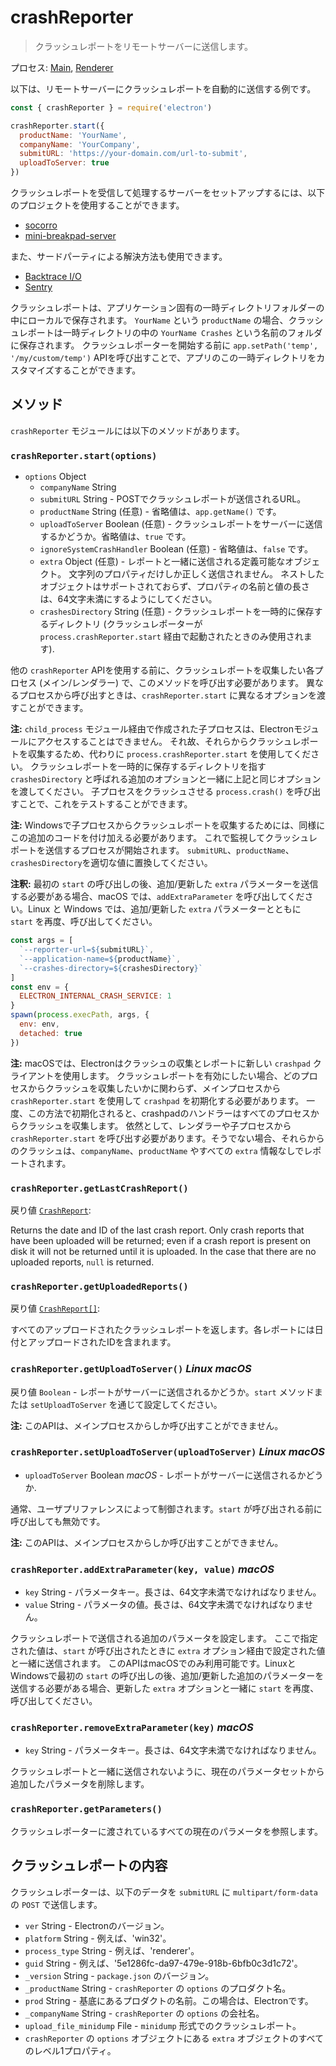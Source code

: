 # crashReporter

> クラッシュレポートをリモートサーバーに送信します。

プロセス: [Main](../glossary.md#main-process), [Renderer](../glossary.md#renderer-process)

以下は、リモートサーバーにクラッシュレポートを自動的に送信する例です。

```javascript
const { crashReporter } = require('electron')

crashReporter.start({
  productName: 'YourName',
  companyName: 'YourCompany',
  submitURL: 'https://your-domain.com/url-to-submit',
  uploadToServer: true
})
```

クラッシュレポートを受信して処理するサーバーをセットアップするには、以下のプロジェクトを使用することができます。

* [socorro](https://github.com/mozilla/socorro)
* [mini-breakpad-server](https://github.com/electron/mini-breakpad-server)

また、サードパーティによる解決方法も使用できます。

* [Backtrace I/O](https://backtrace.io/electron/)
* [Sentry](https://docs.sentry.io/clients/electron)

クラッシュレポートは、アプリケーション固有の一時ディレクトリフォルダーの中にローカルで保存されます。 `YourName` という `productName` の場合、クラッシュレポートは一時ディレクトリの中の `YourName Crashes` という名前のフォルダに保存されます。 クラッシュレポーターを開始する前に `app.setPath('temp', '/my/custom/temp')` APIを呼び出すことで、アプリのこの一時ディレクトリをカスタマイズすることができます。

## メソッド

`crashReporter` モジュールには以下のメソッドがあります。

### `crashReporter.start(options)`

* `options` Object 
  * `companyName` String
  * `submitURL` String - POSTでクラッシュレポートが送信されるURL。
  * `productName` String (任意) - 省略値は、`app.getName()` です。
  * `uploadToServer` Boolean (任意) - クラッシュレポートをサーバーに送信するかどうか。省略値は、`true` です。
  * `ignoreSystemCrashHandler` Boolean (任意) - 省略値は、`false` です。
  * `extra` Object (任意) - レポートと一緒に送信される定義可能なオブジェクト。 文字列のプロパティだけしか正しく送信されません。 ネストしたオブジェクトはサポートされておらず、プロパティの名前と値の長さは、64文字未満にするようにしてください。
  * `crashesDirectory` String (任意) - クラッシュレポートを一時的に保存するディレクトリ (クラッシュレポーターが `process.crashReporter.start` 経由で起動されたときのみ使用されます).

他の `crashReporter` APIを使用する前に、クラッシュレポートを収集したい各プロセス (メイン/レンダラー) で、このメソッドを呼び出す必要があります。 異なるプロセスから呼び出すときは、`crashReporter.start` に異なるオプションを渡すことができます。

**注:** `child_process` モジュール経由で作成された子プロセスは、Electronモジュールにアクセスすることはできません。 それ故、それらからクラッシュレポートを収集するため、代わりに `process.crashReporter.start` を使用してください。 クラッシュレポートを一時的に保存するディレクトリを指す `crashesDirectory` と呼ばれる追加のオプションと一緒に上記と同じオプションを渡してください。 子プロセスをクラッシュさせる `process.crash()` を呼び出すことで、これをテストすることができます。

**注:** Windowsで子プロセスからクラッシュレポートを収集するためには、同様にこの追加のコードを付け加える必要があります。 これで監視してクラッシュレポートを送信するプロセスが開始されます。 `submitURL`、`productName`、`crashesDirectory`を適切な値に置換してください。

**注釈:** 最初の `start` の呼び出しの後、追加/更新した `extra` パラメーターを送信する必要がある場合、macOS では、`addExtraParameter` を呼び出してください。Linux と Windows では、追加/更新した `extra` パラメーターとともに `start` を再度、呼び出してください。

```js
const args = [
  `--reporter-url=${submitURL}`,
  `--application-name=${productName}`,
  `--crashes-directory=${crashesDirectory}`
]
const env = {
  ELECTRON_INTERNAL_CRASH_SERVICE: 1
}
spawn(process.execPath, args, {
  env: env,
  detached: true
})
```

**注:** macOSでは、Electronはクラッシュの収集とレポートに新しい `crashpad` クライアントを使用します。 クラッシュレポートを有効にしたい場合、どのプロセスからクラッシュを収集したいかに関わらず、メインプロセスから `crashReporter.start` を使用して `crashpad` を初期化する必要があります。 一度、この方法で初期化されると、crashpadのハンドラーはすべてのプロセスからクラッシュを収集します。 依然として、レンダラーや子プロセスから `crashReporter.start` を呼び出す必要があります。そうでない場合、それらからのクラッシュは、`companyName`、`productName` やすべての `extra` 情報なしでレポートされます。

### `crashReporter.getLastCrashReport()`

戻り値 [`CrashReport`](structures/crash-report.md):

Returns the date and ID of the last crash report. Only crash reports that have been uploaded will be returned; even if a crash report is present on disk it will not be returned until it is uploaded. In the case that there are no uploaded reports, `null` is returned.

### `crashReporter.getUploadedReports()`

戻り値 [`CrashReport[]`](structures/crash-report.md):

すべてのアップロードされたクラッシュレポートを返します。各レポートには日付とアップロードされたIDを含まれます。

### `crashReporter.getUploadToServer()` *Linux* *macOS*

戻り値 `Boolean` - レポートがサーバーに送信されるかどうか。`start` メソッドまたは `setUploadToServer` を通じて設定してください。

**注:** このAPIは、メインプロセスからしか呼び出すことができません。

### `crashReporter.setUploadToServer(uploadToServer)` *Linux* *macOS*

* `uploadToServer` Boolean *macOS* - レポートがサーバーに送信されるかどうか.

通常、ユーザプリファレンスによって制御されます。`start` が呼び出される前に呼び出しても無効です。

**注:** このAPIは、メインプロセスからしか呼び出すことができません。

### `crashReporter.addExtraParameter(key, value)` *macOS*

* `key` String - パラメータキー。長さは、64文字未満でなければなりません。
* `value` String - パラメータの値。長さは、64文字未満でなければなりません。

クラッシュレポートで送信される追加のパラメータを設定します。 ここで指定された値は、`start` が呼び出されたときに `extra` オプション経由で設定された値と一緒に送信されます。 このAPIはmacOSでのみ利用可能です。LinuxとWindowsで最初の `start` の呼び出しの後、追加/更新した追加のパラメーターを送信する必要がある場合、更新した `extra` オプションと一緒に `start` を再度、呼び出してください。

### `crashReporter.removeExtraParameter(key)` *macOS*

* `key` String - パラメータキー。長さは、64文字未満でなければなりません。

クラッシュレポートと一緒に送信されないように、現在のパラメータセットから追加したパラメータを削除します。

### `crashReporter.getParameters()`

クラッシュレポーターに渡されているすべての現在のパラメータを参照します。

## クラッシュレポートの内容

クラッシュレポーターは、以下のデータを `submitURL` に `multipart/form-data` の `POST` で送信します。

* `ver` String - Electronのバージョン。
* `platform` String - 例えば、'win32'。
* `process_type` String - 例えば、'renderer'。
* `guid` String - 例えば、'5e1286fc-da97-479e-918b-6bfb0c3d1c72'。
* `_version` String - `package.json` のバージョン。
* `_productName` String - `crashReporter` の `options` のプロダクト名。
* `prod` String - 基底にあるプロダクトの名前。この場合は、Electronです。
* `_companyName` String - `crashReporter` の `options` の会社名。
* `upload_file_minidump` File - `minidump` 形式でのクラッシュレポート。
* `crashReporter` の `options` オブジェクトにある `extra` オブジェクトのすべてのレベル1プロパティ。